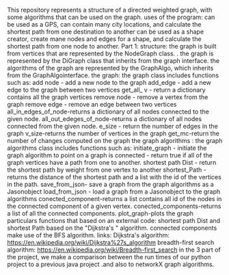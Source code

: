 This repository represents a structure of a directed weighted graph, with some algorithms that can be used on the graph. 
uses of the program:
can be used as a GPS, can contain many city locations, and calculate the shortest path from one destination to another
can be used as a shape creator, create mane nodes and edges for a shape, and calculate the shortest path from one node to another. 
Part 1:
structure:
the graph is built from vertices that are represented by the NodeGraph class. 
. the graph is represented by the DiGraph class that inherits from the graph interface. the algorithms of the graph are represented by the GraphAlgo, which inherits from the GraphAlgointerface.
the graph:
the graph class includes functions such as:
add node - add a new node to the graph
add_edge - add a new edge to the graph between two vertices
get_all_ v - return a dictionary contains all the graph vertices 
remove node - remove a vertex from the graph
remove edge - remove an edge between two vertices
all_in_edges_of_node-returns a dictionary of all nodes connected to the given node.
all_out_edeges_of_node-returns a dictionary of all nodes connected from the given node.
e_size - return the number of edges in the graph
v_size-returns the number of vertices in the graph
 get_mc-return the number of changes computed on the graph
the graph algorithms :
the graph algorithms class includes functions such as:
initiate_graph - initiate the graph algorithm to point on a graph
is connected - return true if all of the graph vertices have a path from one to another.
shortest path Dist - return the shortest path by weight from one vertex to another
shortest_Path - returns the distance of the shortest path and a list with the id of the vertices in the path.
save_from_json- save a graph from the graph algorithms as a Jasonobject
load_from_json - load a graph from a Jasonobject to the graph algorithms
conected_component-returns a list contains all id of the nodes in the connected component of a given vertex.
conected_components-returns a list of all the connected components.
plot_graph-plots the graph
particulars functions that based on an external code:
shortest path Dist and shortest Path based on the "Dijkstra's " algorithm.
connected components make use of the BFS algorithm.
links:
Dijkstra's algorithm: https://en.wikipedia.org/wiki/Dijkstra%27s_algorithm
breadth-first search algorithm: https://en.wikipedia.org/wiki/Breadth-first_search
in the 3 part of the project, we make a comparison between the run times of our python project to a previous java project .and also to networkX graph algorithms.
